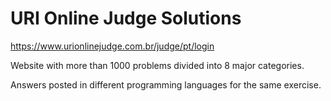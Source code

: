 # URI Online Judge Solutions

https://www.urionlinejudge.com.br/judge/pt/login


Website with more than 1000 problems divided into 8 major categories.

Answers posted in different programming languages for the same exercise.
